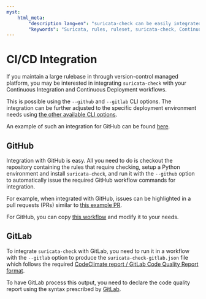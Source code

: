```yaml
---
myst:
    html_meta:
        "description lang=en": "suricata-check can be easily integrated into CI/CD pipelines of GitHub, GitLab and others to continously check Suricata rules for quality issues."
        "keywords": "Suricata, rules, ruleset, suricata-check, Continuous Integration, Continuous Deployment, Workflow, Action, GitHub, GitLab, CodeClimate"
---
```

# CI/CD Integration

If you maintain a large rulebase in through version-control managed platform, you may be interested in integrating `suricata-check` with your Continuous Integration and Continuous Deployment workflows.

This is possible using the `--github` and `--gitlab` CLI options. The integration can be further adjusted to the specific deployment environment needs using [the other available CLI options](./cli_usage.md).

An example of such an integration for GitHub can be found [here](https://github.com/Koen1999/suricata-check-action).

## GitHub

Integration with GitHub is easy. All you need to do is checkout the repository containing the rules that require checking, setup a Python environment and install `suricata-check`, and run it with the `--github` option to automatically issue the required GitHub workflow commands for integration.

For example, when integrated with GitHub, issues can be highlighted in a pull requests (PRs) similar to [this example PR](https://github.com/Koen1999/suricata-check-action/pull/1/files).

For GitHub, you can copy [this workflow](https://github.com/Koen1999/suricata-check-action/blob/main/.github/workflows/suricata-check.yml) and modify it to your needs.

## GitLab

To integrate `suricata-check` with GitLab, you need to run it in a workflow with the `--gitlab` option to produce the `suricata-check-gitlab.json` file which follows the required [CodeClimate report / GitLab Code Quality Report format](https://docs.gitlab.com/ee/ci/testing/code_quality.html#code-quality-report-format).

To have GitLab process this output, you need to declare the code quality report using the syntax prescribed by [GitLab](https://docs.gitlab.com/ee/ci/yaml/artifacts_reports.html#artifactsreportscodequality).
